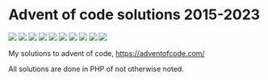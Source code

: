 # Advent of code solutions 2015-2023

![](https://img.shields.io/badge/2015%20⭐-46-yellow)
![](https://img.shields.io/badge/2016%20⭐-28-yellow)
![](https://img.shields.io/badge/2017%20⭐-15-yellow)
![](https://img.shields.io/badge/2018%20⭐-10-yellow)
![](https://img.shields.io/badge/2019%20⭐-16-yellow)
![](https://img.shields.io/badge/2020%20⭐-23-yellow)
![](https://img.shields.io/badge/2021%20⭐-17-yellow)
![](https://img.shields.io/badge/2022%20⭐-12-yellow)
![](https://img.shields.io/badge/2023%20⭐-6-yellow)
![](https://img.shields.io/badge/2024%20⭐-8-yellow)

My solutions to advent of code, https://adventofcode.com/

All solutions are done in PHP of not otherwise noted.
